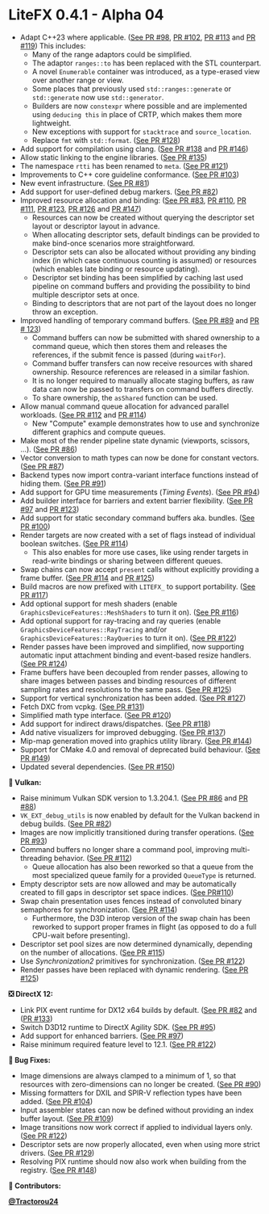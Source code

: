 # LiteFX 0.4.1 - Alpha 04

- Adapt C++23 where applicable. ([See PR #98](https://github.com/crud89/LiteFX/pull/98), [PR #102](https://github.com/crud89/LiteFX/pull/102), [PR #113](https://github.com/crud89/LiteFX/pull/113) and [PR #119](https://github.com/crud89/LiteFX/pull/119)) This includes:
  - Many of the range adaptors could be simplified.
  - The adaptor `ranges::to` has been replaced with the STL counterpart.
  - A novel `Enumerable` container was introduced, as a type-erased view over another range or view.
  - Some places that previously used `std::ranges::generate` or `std::generate` now use `std::generator`.
  - Builders are now `constexpr` where possible and are implemented using `deducing this` in place of CRTP, which makes them more lightweight.
  - New exceptions with support for `stacktrace` and `source_location`.
  - Replace `fmt` with `std::format`. ([See PR #128](https://github.com/crud89/LiteFX/pull/128))
- Add support for compilation using clang. ([See PR #138](https://github.com/crud89/LiteFX/pull/138) and [PR #146](https://github.com/crud89/LiteFX/pull/146))
- Allow static linking to the engine libraries. ([See PR #135](https://github.com/crud89/LiteFX/pull/135))
- The namespace `rtti` has been renamed to `meta`. ([See PR #121](https://github.com/crud89/LiteFX/pull/121))
- Improvements to C++ core guideline conformance. ([See PR #103](https://github.com/crud89/LiteFX/pull/103))
- New event infrastructure. ([See PR #81](https://github.com/crud89/LiteFX/pull/81))
- Add support for user-defined debug markers. ([See PR #82](https://github.com/crud89/LiteFX/pull/82))
- Improved resource allocation and binding: ([See PR #83](https://github.com/crud89/LiteFX/pull/83), [PR #110](https://github.com/crud89/LiteFX/pull/110), [PR #111](https://github.com/crud89/LiteFX/pull/111), [PR #123](https://github.com/crud89/LiteFX/pull/123), [PR #126](https://github.com/crud89/LiteFX/pull/126) and [PR #147](https://github.com/crud89/LiteFX/pull/147))
  - Resources can now be created without querying the descriptor set layout or descriptor layout in advance.
  - When allocating descriptor sets, default bindings can be provided to make bind-once scenarios more straightforward.
  - Descriptor sets can also be allocated without providing any binding index (in which case continuous counting is assumed) or resources (which enables late binding or resource updating).
  - Descriptor set binding has been simplified by caching last used pipeline on command buffers and providing the possibility to bind multiple descriptor sets at once.
  - Binding to descriptors that are not part of the layout does no longer throw an exception.
- Improved handling of temporary command buffers. ([See PR #89](https://github.com/crud89/LiteFX/pull/89) and [PR # 123](https://github.com/crud89/LiteFX/pull/123))
  - Command buffers can now be submitted with shared ownership to a command queue, which then stores them and releases the references, if the submit fence is passed (during `waitFor`).
  - Command buffer transfers can now receive resources with shared ownership. Resource references are released in a similar fashion.
  - It is no longer required to manually allocate staging buffers, as raw data can now be passed to transfers on command buffers directly.
  - To share ownership, the `asShared` function can be used.
- Allow manual command queue allocation for advanced parallel workloads. ([See PR #112](https://github.com/crud89/LiteFX/pull/112) and [PR #114](https://github.com/crud89/LiteFX/pull/114))
  -  New "Compute" example demonstrates how to use and synchronize different graphics and compute queues.
- Make most of the render pipeline state dynamic (viewports, scissors, ...). ([See PR #86](https://github.com/crud89/LiteFX/pull/86))
- Vector conversion to math types can now be done for constant vectors. ([See PR #87](https://github.com/crud89/LiteFX/pull/87))
- Backend types now import contra-variant interface functions instead of hiding them. ([See PR #91](https://github.com/crud89/LiteFX/pull/91))
- Add support for GPU time measurements (*Timing Events*). ([See PR #94](https://github.com/crud89/LiteFX/pull/94))
- Add builder interface for barriers and extent barrier flexibility. ([See PR #97](https://github.com/crud89/LiteFX/pull/97) and [PR #123](https://github.com/crud89/LiteFX/pull/123))
- Add support for static secondary command buffers aka. bundles. ([See PR #100](https://github.com/crud89/LiteFX/pull/100))
- Render targets are now created with a set of flags instead of individual boolean switches. ([See PR #114](https://github.com/crud89/LiteFX/pull/114))
  - This also enables for more use cases, like using render targets in read-write bindings or sharing between different queues.
- Swap chains can now accept `present` calls without explicitly providing a frame buffer. ([See PR #114](https://github.com/crud89/LiteFX/pull/114) and [PR #125](https://github.com/crud89/LiteFX/pull/125))
- Build macros are now prefixed with `LITEFX_` to support portability. ([See PR #117](https://github.com/crud89/LiteFX/pull/117))
- Add optional support for mesh shaders (enable `GraphicsDeviceFeatures::MeshShaders` to turn it on). ([See PR #116](https://github.com/crud89/LiteFX/pull/116))
- Add optional support for ray-tracing and ray queries (enable `GraphicsDeviceFeatures::RayTracing` and/or `GraphicsDeviceFeatures::RayQueries` to turn it on). ([See PR #122](https://github.com/crud89/LiteFX/pull/122))
- Render passes have been improved and simplified, now supporting automatic input attachment binding and event-based resize handlers. ([See PR #124](https://github.com/crud89/LiteFX/pull/124))
- Frame buffers have been decoupled from render passes, allowing to share images between passes and binding resources of different sampling rates and resolutions to the same pass. ([See PR #125](https://github.com/crud89/LiteFX/pull/125))
- Support for vertical synchronization has been added. ([See PR #127](https://github.com/crud89/LiteFX/pull/127))
- Fetch DXC from vcpkg. ([See PR #131](https://github.com/crud89/LiteFX/pull/131))
- Simplified math type interface. ([See PR #120](https://github.com/crud89/LiteFX/pull/120))
- Add support for indirect draws/dispatches. ([See PR #118](https://github.com/crud89/LiteFX/pull/118))
- Add native visualizers for improved debugging. ([See PR #137](https://github.com/crud89/LiteFX/pull/137))
- Mip-map generation moved into graphics utility library. ([See PR #144](https://github.com/crud89/LiteFX/pull/144))
- Support for CMake 4.0 and removal of deprecated build behaviour. ([See PR #149](https://github.com/crud89/LiteFX/pull/149))
- Updated several dependencies. ([See PR #150](https://github.com/crud89/LiteFX/pull/150))

**🌋 Vulkan:**

- Raise minimum Vulkan SDK version to 1.3.204.1. ([See PR #86](https://github.com/crud89/LiteFX/pull/86) and [PR #88](https://github.com/crud89/LiteFX/pull/88))
- `VK_EXT_debug_utils` is now enabled by default for the Vulkan backend in debug builds. ([See PR #82](https://github.com/crud89/LiteFX/pull/82))
- Images are now implicitly transitioned during transfer operations. ([See PR #93](https://github.com/crud89/LiteFX/pull/93))
- Command buffers no longer share a command pool, improving multi-threading behavior. ([See PR #112](https://github.com/crud89/LiteFX/pull/112))
  - Queue allocation has also been reworked so that a queue from the most specialized queue family for a provided `QueueType` is returned.
- Empty descriptor sets are now allowed and may be automatically created to fill gaps in descriptor set space indices. ([See PR#110](https://github.com/crud89/LiteFX/pull/110))
- Swap chain presentation uses fences instead of convoluted binary semaphores for synchronization. ([See PR #114](https://github.com/crud89/LiteFX/pull/114))
  - Furthermore, the D3D interop version of the swap chain has been reworked to support proper frames in flight (as opposed to do a full CPU-wait before presenting).
- Descriptor set pool sizes are now determined dynamically, depending on the number of allocations. ([See PR #115](https://github.com/crud89/LiteFX/pull/115))
- Use *Synchronization2* primitives for synchronization. ([See PR #122](https://github.com/crud89/LiteFX/pull/122))
- Render passes have been replaced with dynamic rendering. ([See PR #125](https://github.com/crud89/LiteFX/pull/125))

**❎ DirectX 12:**

- Link PIX event runtime for DX12 x64 builds by default. ([See PR #82](https://github.com/crud89/LiteFX/pull/82) and ([PR #133](https://github.com/crud89/LiteFX/pull/133))
- Switch D3D12 runtime to DirectX Agility SDK. ([See PR #95](https://github.com/crud89/LiteFX/pull/95))
- Add support for enhanced barriers. ([See PR #97](https://github.com/crud89/LiteFX/pull/97))
- Raise minimum required feature level to 12.1. ([See PR #122](https://github.com/crud89/LiteFX/pull/122))

**🐞 Bug Fixes:**

- Image dimensions are always clamped to a minimum of 1, so that resources with zero-dimensions can no longer be created. ([See PR #90](https://github.com/crud89/LiteFX/pull/90))
- Missing formatters for DXIL and SPIR-V reflection types have been added. ([See PR #104](https://github.com/crud89/LiteFX/pull/104))
- Input assembler states can now be defined without providing an index buffer layout. ([See PR #109](https://github.com/crud89/LiteFX/pull/109))
- Image transitions now work correct if applied to individual layers only. ([See PR #122](https://github.com/crud89/LiteFX/pull/122))
- Descriptor sets are now properly allocated, even when using more strict drivers. ([See PR #129](https://github.com/crud89/LiteFX/pull/129))
- Resolving PIX runtime should now also work when building from the registry. ([See PR #148](https://github.com/crud89/LiteFX/pull/148))

**👥 Contributors:**

[**@Tractorou24**](https://github.com/Tractorou24)